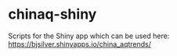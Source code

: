 # chinaq-shiny

Scripts for the Shiny app which can be used here:
https://bjsilver.shinyapps.io/china_aqtrends/
